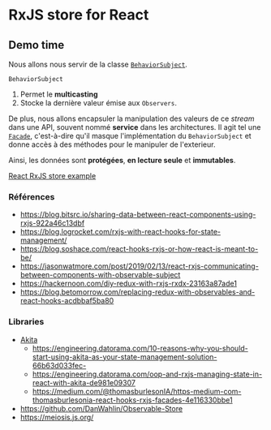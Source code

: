 # RxJS store for React

## Demo time
Nous allons nous servir de la classe [`BehaviorSubject`](subject.md#BehaviorSubject).

`BehaviorSubject`

1. Permet le **multicasting**
1. Stocke la dernière valeur émise aux `Observers`.

De plus, nous allons encapsuler la manipulation des valeurs de ce *stream* dans une API, souvent nommé **service** dans les architectures. Il agit tel une [`Facade`](https://en.wikipedia.org/wiki/Facade_pattern), c'est-à-dire qu'il masque l'implémentation du `BehaviorSubject` et donne accès à des méthodes pour le manipuler de l'exterieur.

Ainsi, les données sont **protégées**, **en lecture seule** et **immutables**.

[React RxJS store example](https://github.com/heticeric/react-rxjs_store-demo)

### Références
- https://blog.bitsrc.io/sharing-data-between-react-components-using-rxjs-922a46c13dbf
- https://blog.logrocket.com/rxjs-with-react-hooks-for-state-management/
- https://blog.soshace.com/react-hooks-rxjs-or-how-react-is-meant-to-be/
- https://jasonwatmore.com/post/2019/02/13/react-rxjs-communicating-between-components-with-observable-subject
- https://hackernoon.com/diy-redux-with-rxjs-rxdx-23163a87ade1
- https://blog.betomorrow.com/replacing-redux-with-observables-and-react-hooks-acdbbaf5ba80


### Libraries
- [Akita](https://netbasal.gitbook.io/akita/)
	- https://engineering.datorama.com/10-reasons-why-you-should-start-using-akita-as-your-state-management-solution-66b63d033fec- 
	- https://engineering.datorama.com/oop-and-rxjs-managing-state-in-react-with-akita-de981e09307
	- https://medium.com/@thomasburlesonIA/https-medium-com-thomasburlesonia-react-hooks-rxjs-facades-4e116330bbe1
- https://github.com/DanWahlin/Observable-Store
- https://meiosis.js.org/